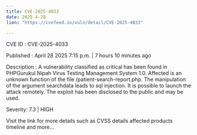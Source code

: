 ```yaml
---
title: CVE-2025-4033
date: 2025-4-28
lien: "https://cvefeed.io/vuln/detail/CVE-2025-4033"

---
```


CVE ID : CVE-2025-4033

Published :  April 28
2025
7:15 p.m. | 7 hours
10 minutes ago

Description : A vulnerability classified as critical has been found in PHPGurukul Nipah Virus Testing Management System 1.0. Affected is an unknown function of the file /patient-search-report.php. The manipulation of the argument searchdata leads to sql injection. It is possible to launch the attack remotely. The exploit has been disclosed to the public and may be used.

Severity: 7.3 | HIGH

Visit the link for more details
such as CVSS details
affected products
timeline
and more...
